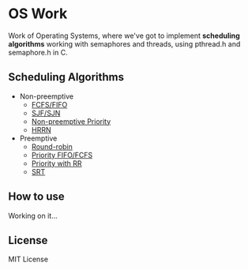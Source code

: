 # OS Work
Work of Operating Systems, where we've got to implement **scheduling algorithms** working with semaphores and threads, using pthread.h and semaphore.h in C.

## Scheduling Algorithms
- Non-preemptive
  - [FCFS/FIFO](https://en.wikipedia.org/wiki/FIFO_(computing_and_electronics))
  - [SJF/SJN](https://en.wikipedia.org/wiki/Shortest_job_next)
  - [Non-preemptive Priority](https://www.javatpoint.com/os-non-preemptive-priority-scheduling)
  - [HRRN](https://en.wikipedia.org/wiki/Highest_response_ratio_next)
- Preemptive
  - [Round-robin](https://en.wikipedia.org/wiki/Round-robin_scheduling)
  - [Priority FIFO/FCFS](https://en.wikipedia.org/wiki/Fixed-priority_pre-emptive_scheduling)
  - [Priority with RR](https://en.wikipedia.org/wiki/Round-robin_scheduling)
  - [SRT](https://pt.wikipedia.org/wiki/Shortest_remaining_time)

## How to use
Working on it...

## License
MIT License
